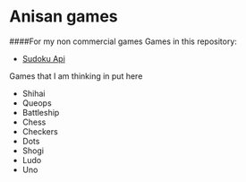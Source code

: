 Anisan games
============

####For my non commercial games
Games in this repository:

* [Sudoku Api](https://github.com/AnisanWesley/anisan-games/tree/master/Sudoku)

Games that I am thinking in put here

* Shihai
* Queops
* Battleship
* Chess
* Checkers
* Dots
* Shogi 
* Ludo
* Uno
